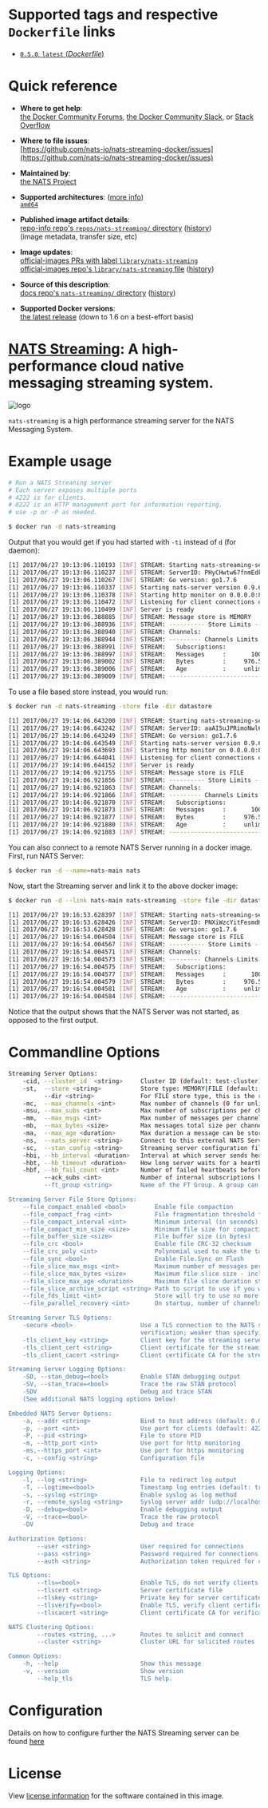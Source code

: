 <!--

********************************************************************************

WARNING:

    DO NOT EDIT "nats-streaming/README.md"

    IT IS AUTO-GENERATED

    (from the other files in "nats-streaming/" combined with a set of templates)

********************************************************************************

-->

# Supported tags and respective `Dockerfile` links

-	[`0.5.0`, `latest` (*Dockerfile*)](https://github.com/nats-io/nats-streaming-docker/blob/3301b7b0e11bfd128eb4ba572fc1fdbfaab8d3e3/Dockerfile)

# Quick reference

-	**Where to get help**:  
	[the Docker Community Forums](https://forums.docker.com/), [the Docker Community Slack](https://blog.docker.com/2016/11/introducing-docker-community-directory-docker-community-slack/), or [Stack Overflow](https://stackoverflow.com/search?tab=newest&q=docker)

-	**Where to file issues**:  
	[https://github.com/nats-io/nats-streaming-docker/issues](https://github.com/nats-io/nats-streaming-docker/issues)

-	**Maintained by**:  
	[the NATS Project](https://github.com/nats-io/nats-streaming-docker)

-	**Supported architectures**: ([more info](https://github.com/docker-library/official-images#architectures-other-than-amd64))  
	[`amd64`](https://hub.docker.com/r/amd64/nats-streaming/)

-	**Published image artifact details**:  
	[repo-info repo's `repos/nats-streaming/` directory](https://github.com/docker-library/repo-info/blob/master/repos/nats-streaming) ([history](https://github.com/docker-library/repo-info/commits/master/repos/nats-streaming))  
	(image metadata, transfer size, etc)

-	**Image updates**:  
	[official-images PRs with label `library/nats-streaming`](https://github.com/docker-library/official-images/pulls?q=label%3Alibrary%2Fnats-streaming)  
	[official-images repo's `library/nats-streaming` file](https://github.com/docker-library/official-images/blob/master/library/nats-streaming) ([history](https://github.com/docker-library/official-images/commits/master/library/nats-streaming))

-	**Source of this description**:  
	[docs repo's `nats-streaming/` directory](https://github.com/docker-library/docs/tree/master/nats-streaming) ([history](https://github.com/docker-library/docs/commits/master/nats-streaming))

-	**Supported Docker versions**:  
	[the latest release](https://github.com/docker/docker-ce/releases/latest) (down to 1.6 on a best-effort basis)

# [NATS Streaming](https://nats.io): A high-performance cloud native messaging streaming system.

![logo](https://raw.githubusercontent.com/docker-library/docs/4a2d30cdf4ff4bc6ae915ada7a058db0c908659d/nats-streaming/logo.png)

`nats-streaming` is a high performance streaming server for the NATS Messaging System.

# Example usage

```bash
# Run a NATS Streaning server
# Each server exposes multiple ports
# 4222 is for clients.
# 8222 is an HTTP management port for information reporting.
# use -p or -P as needed.

$ docker run -d nats-streaming
```

Output that you would get if you had started with `-ti` instead of `d` (for daemon):

```bash
[1] 2017/06/27 19:13:06.110193 [INF] STREAM: Starting nats-streaming-server[test-cluster] version 0.5.0
[1] 2017/06/27 19:13:06.110237 [INF] STREAM: ServerID: PHyCHwtw67fnmEdFtvZC0h
[1] 2017/06/27 19:13:06.110267 [INF] STREAM: Go version: go1.7.6
[1] 2017/06/27 19:13:06.110337 [INF] Starting nats-server version 0.9.6
[1] 2017/06/27 19:13:06.110378 [INF] Starting http monitor on 0.0.0.0:8222
[1] 2017/06/27 19:13:06.110472 [INF] Listening for client connections on 0.0.0.0:4222
[1] 2017/06/27 19:13:06.110499 [INF] Server is ready
[1] 2017/06/27 19:13:06.388885 [INF] STREAM: Message store is MEMORY
[1] 2017/06/27 19:13:06.388936 [INF] STREAM: ---------- Store Limits ----------
[1] 2017/06/27 19:13:06.388940 [INF] STREAM: Channels:                  100 *
[1] 2017/06/27 19:13:06.388944 [INF] STREAM: --------- Channels Limits --------
[1] 2017/06/27 19:13:06.388991 [INF] STREAM:   Subscriptions:          1000 *
[1] 2017/06/27 19:13:06.388997 [INF] STREAM:   Messages     :       1000000 *
[1] 2017/06/27 19:13:06.389002 [INF] STREAM:   Bytes        :     976.56 MB *
[1] 2017/06/27 19:13:06.389006 [INF] STREAM:   Age          :     unlimited *
[1] 2017/06/27 19:13:06.389009 [INF] STREAM: ----------------------------------
```

To use a file based store instead, you would run:

```bash
$ docker run -d nats-streaming -store file -dir datastore

[1] 2017/06/27 19:14:06.643200 [INF] STREAM: Starting nats-streaming-server[test-cluster] version 0.5.0
[1] 2017/06/27 19:14:06.643242 [INF] STREAM: ServerID: aaAI5uJPRimoNwl6TIznom
[1] 2017/06/27 19:14:06.643249 [INF] STREAM: Go version: go1.7.6
[1] 2017/06/27 19:14:06.643549 [INF] Starting nats-server version 0.9.6
[1] 2017/06/27 19:14:06.643693 [INF] Starting http monitor on 0.0.0.0:8222
[1] 2017/06/27 19:14:06.644041 [INF] Listening for client connections on 0.0.0.0:4222
[1] 2017/06/27 19:14:06.644152 [INF] Server is ready
[1] 2017/06/27 19:14:06.921755 [INF] STREAM: Message store is FILE
[1] 2017/06/27 19:14:06.921856 [INF] STREAM: ---------- Store Limits ----------
[1] 2017/06/27 19:14:06.921863 [INF] STREAM: Channels:                  100 *
[1] 2017/06/27 19:14:06.921866 [INF] STREAM: --------- Channels Limits --------
[1] 2017/06/27 19:14:06.921870 [INF] STREAM:   Subscriptions:          1000 *
[1] 2017/06/27 19:14:06.921873 [INF] STREAM:   Messages     :       1000000 *
[1] 2017/06/27 19:14:06.921877 [INF] STREAM:   Bytes        :     976.56 MB *
[1] 2017/06/27 19:14:06.921880 [INF] STREAM:   Age          :     unlimited *
[1] 2017/06/27 19:14:06.921883 [INF] STREAM: ----------------------------------
```

You can also connect to a remote NATS Server running in a docker image. First, run NATS Server:

```bash
$ docker run -d --name=nats-main nats
```

Now, start the Streaming server and link it to the above docker image:

```bash
$ docker run -d --link nats-main nats-streaming -store file -dir datastore -ns nats://nats-main:4222

[1] 2017/06/27 19:16:53.628397 [INF] STREAM: Starting nats-streaming-server[test-cluster] version 0.5.0
[1] 2017/06/27 19:16:53.628426 [INF] STREAM: ServerID: PNXiWzcYitFesmdKyOwBIE
[1] 2017/06/27 19:16:53.628428 [INF] STREAM: Go version: go1.7.6
[1] 2017/06/27 19:16:54.004504 [INF] STREAM: Message store is FILE
[1] 2017/06/27 19:16:54.004567 [INF] STREAM: ---------- Store Limits ----------
[1] 2017/06/27 19:16:54.004571 [INF] STREAM: Channels:                  100 *
[1] 2017/06/27 19:16:54.004573 [INF] STREAM: --------- Channels Limits --------
[1] 2017/06/27 19:16:54.004575 [INF] STREAM:   Subscriptions:          1000 *
[1] 2017/06/27 19:16:54.004577 [INF] STREAM:   Messages     :       1000000 *
[1] 2017/06/27 19:16:54.004579 [INF] STREAM:   Bytes        :     976.56 MB *
[1] 2017/06/27 19:16:54.004581 [INF] STREAM:   Age          :     unlimited *
[1] 2017/06/27 19:16:54.004584 [INF] STREAM: ----------------------------------
```

Notice that the output shows that the NATS Server was not started, as opposed to the first output.

# Commandline Options

```bash
Streaming Server Options:
    -cid, --cluster_id  <string>     Cluster ID (default: test-cluster)
    -st,  --store <string>           Store type: MEMORY|FILE (default: MEMORY)
          --dir <string>             For FILE store type, this is the root directory
    -mc,  --max_channels <int>       Max number of channels (0 for unlimited)
    -msu, --max_subs <int>           Max number of subscriptions per channel (0 for unlimited)
    -mm,  --max_msgs <int>           Max number of messages per channel (0 for unlimited)
    -mb,  --max_bytes <size>         Max messages total size per channel (0 for unlimited)
    -ma,  --max_age <duration>       Max duration a message can be stored ("0s" for unlimited)
    -ns,  --nats_server <string>     Connect to this external NATS Server URL (embedded otherwise)
    -sc,  --stan_config <string>     Streaming server configuration file
    -hbi, --hb_interval <duration>   Interval at which server sends heartbeat to a client
    -hbt, --hb_timeout <duration>    How long server waits for a heartbeat response
    -hbf, --hb_fail_count <int>      Number of failed heartbeats before server closes the client connection
          --ack_subs <int>           Number of internal subscriptions handling incoming ACKs (0 means one per client's subscription)
          --ft_group <string>        Name of the FT Group. A group can be 2 or more servers with a single active server and all sharing the same datastore.

Streaming Server File Store Options:
    --file_compact_enabled <bool>        Enable file compaction
    --file_compact_frag <int>            File fragmentation threshold for compaction
    --file_compact_interval <int>        Minimum interval (in seconds) between file compactions
    --file_compact_min_size <size>       Minimum file size for compaction
    --file_buffer_size <size>            File buffer size (in bytes)
    --file_crc <bool>                    Enable file CRC-32 checksum
    --file_crc_poly <int>                Polynomial used to make the table used for CRC-32 checksum
    --file_sync <bool>                   Enable File.Sync on Flush
    --file_slice_max_msgs <int>          Maximum number of messages per file slice (subject to channel limits)
    --file_slice_max_bytes <size>        Maximum file slice size - including index file (subject to channel limits)
    --file_slice_max_age <duration>      Maximum file slice duration starting when the first message is stored (subject to channel limits)
    --file_slice_archive_script <string> Path to script to use if you want to archive a file slice being removed
    --file_fds_limit <int>               Store will try to use no more file descriptors than this given limit
    --file_parallel_recovery <int>       On startup, number of channels that can be recovered in parallel

Streaming Server TLS Options:
    -secure <bool>                   Use a TLS connection to the NATS server without
                                     verification; weaker than specifying certificates.
    -tls_client_key <string>         Client key for the streaming server
    -tls_client_cert <string>        Client certificate for the streaming server
    -tls_client_cacert <string>      Client certificate CA for the streaming server

Streaming Server Logging Options:
    -SD, --stan_debug=<bool>         Enable STAN debugging output
    -SV, --stan_trace=<bool>         Trace the raw STAN protocol
    -SDV                             Debug and trace STAN
    (See additional NATS logging options below)

Embedded NATS Server Options:
    -a, --addr <string>              Bind to host address (default: 0.0.0.0)
    -p, --port <int>                 Use port for clients (default: 4222)
    -P, --pid <string>               File to store PID
    -m, --http_port <int>            Use port for http monitoring
    -ms,--https_port <int>           Use port for https monitoring
    -c, --config <string>            Configuration file

Logging Options:
    -l, --log <string>               File to redirect log output
    -T, --logtime=<bool>             Timestamp log entries (default: true)
    -s, --syslog <string>            Enable syslog as log method
    -r, --remote_syslog <string>     Syslog server addr (udp://localhost:514)
    -D, --debug=<bool>               Enable debugging output
    -V, --trace=<bool>               Trace the raw protocol
    -DV                              Debug and trace

Authorization Options:
        --user <string>              User required for connections
        --pass <string>              Password required for connections
        --auth <string>              Authorization token required for connections

TLS Options:
        --tls=<bool>                 Enable TLS, do not verify clients (default: false)
        --tlscert <string>           Server certificate file
        --tlskey <string>            Private key for server certificate
        --tlsverify=<bool>           Enable TLS, verify client certificates
        --tlscacert <string>         Client certificate CA for verification

NATS Clustering Options:
        --routes <string, ...>       Routes to solicit and connect
        --cluster <string>           Cluster URL for solicited routes

Common Options:
    -h, --help                       Show this message
    -v, --version                    Show version
        --help_tls                   TLS help.
```

# Configuration

Details on how to configure further the NATS Streaming server can be found [here](https://github.com/nats-io/nats-streaming-server#configuring)

# License

View [license information](https://github.com/nats-io/nats-streaming-server/blob/master/LICENSE) for the software contained in this image.
